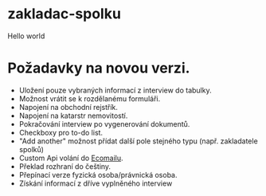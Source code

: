 # zakladac-spolku
Hello world


# Požadavky na novou verzi.
- Uložení pouze vybraných informací z interview do tabulky.
- Možnost vrátit se k rozdělanému formuláři.
- Napojení na obchodní rejstřík.
- Napojení na katarstr nemovitostí.
- Pokračování interview po vygenerování dokumentů.
- Checkboxy pro to-do list.
- "Add another" možnost přídat další pole stejného typu (např. zakladatele spolků)
- Custom Api volání do [Ecomailu](https://ecomailczv2.docs.apiary.io/#reference/lists/list-subscribe/add-new-subscriber-to-list).
- Překlad rozhraní do češtiny.
- Přepínací verze fyzická osoba/právnická osoba.
- Získání informací z dříve vyplněného interview
